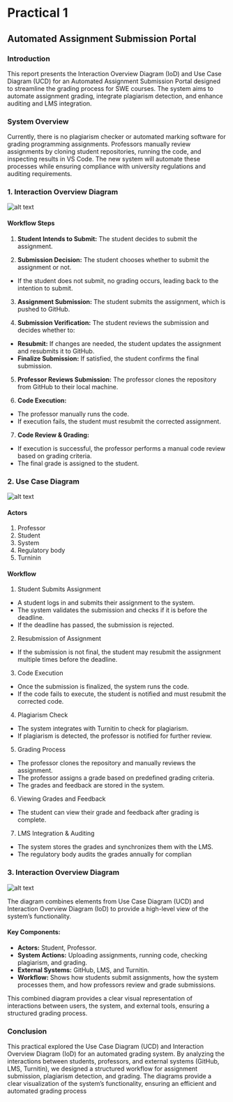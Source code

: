# Practical 1 

## Automated Assignment Submission Portal

###  Introduction
This report presents the Interaction Overview Diagram (IoD) and Use Case Diagram (UCD) for an Automated Assignment Submission Portal designed to streamline the grading process for SWE courses. The system aims to automate assignment grading, integrate plagiarism detection, and enhance auditing and LMS integration.

### System Overview
Currently, there is no plagiarism checker or automated marking software for grading programming assignments. Professors manually review assignments by cloning student repositories, running the code, and inspecting results in VS Code. The new system will automate these processes while ensuring compliance with university regulations and auditing requirements.

### 1. Interaction Overview Diagram
![alt text](<images/Interaction Overview Diagram .png>)

#### Workflow Steps
1. **Student Intends to Submit:** The student decides to submit the assignment.

2. **Submission Decision:** The student chooses whether to submit the assignment or not.
- If the student does not submit, no grading occurs, leading back to the intention to submit.

3. **Assignment Submission:** The student submits the assignment, which is pushed to GitHub.

4. **Submission Verification:** The student reviews the submission and decides whether to:
- **Resubmit:** If changes are needed, the student updates the assignment and resubmits it to GitHub.
- **Finalize Submission:** If satisfied, the student confirms the final submission.

5. **Professor Reviews Submission:** The professor clones the repository from GitHub to their local machine.

6. **Code Execution:** 
- The professor manually runs the code.
- If execution fails, the student must resubmit the corrected assignment.

7. **Code Review & Grading:** 
- If execution is successful, the professor performs a manual code review based on grading criteria.
- The final grade is assigned to the student.

### 2. Use Case Diagram 
![alt text](<images/use case diagram.png>)

#### Actors
1. Professor
2. Student
3. System
4. Regulatory body 
5. Turninin

#### Workflow  
1. Student Submits Assignment
- A student logs in and submits their assignment to the system.
- The system validates the submission and checks if it is before the deadline.
- If the deadline has passed, the submission is rejected.

2. Resubmission of Assignment
- If the submission is not final, the student may resubmit the assignment multiple times before the deadline.

3. Code Execution
- Once the submission is finalized, the system runs the code.
- If the code fails to execute, the student is notified and must resubmit the corrected code.

4. Plagiarism Check
- The system integrates with Turnitin to check for plagiarism.
- If plagiarism is detected, the professor is notified for further review.

5. Grading Process
- The professor clones the repository and manually reviews the assignment.
- The professor assigns a grade based on predefined grading criteria.
- The grades and feedback are stored in the system.

6. Viewing Grades and Feedback
- The student can view their grade and feedback after grading is complete.

7. LMS Integration & Auditing
- The system stores the grades and synchronizes them with the LMS.
- The regulatory body audits the grades annually for complian

### 3. Interaction Overview Diagram
![alt text](images/IoD.png)

The diagram combines elements from Use Case Diagram (UCD) and Interaction Overview Diagram (IoD) to provide a high-level view of the system’s functionality.

#### Key Components:
- **Actors:** Student, Professor.
- **System Actions:** Uploading assignments, running code, checking plagiarism, and grading.
- **External Systems:** GitHub, LMS, and Turnitin.
- **Workflow:** Shows how students submit assignments, how the system processes them, and how professors review and grade submissions.

This combined diagram provides a clear visual representation of interactions between users, the system, and external tools, ensuring a structured grading process. 

### Conclusion
This practical explored the Use Case Diagram (UCD) and Interaction Overview Diagram (IoD) for an automated grading system. By analyzing the interactions between students, professors, and external systems (GitHub, LMS, Turnitin), we designed a structured workflow for assignment submission, plagiarism detection, and grading. The diagrams provide a clear visualization of the system’s functionality, ensuring an efficient and automated grading process